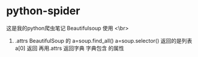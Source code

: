 # python-spider
这是我的python爬虫笔记
Beautifulsoup 使用 <\br>
1. <tag>.attrs  BeautifulSoup 的 a=soup.find_all() a=soup.selector() 返回的是列表 a[0] 返回<tag> 再用<tag>.attrs 返回字典 
字典包含 <tag>的属性
